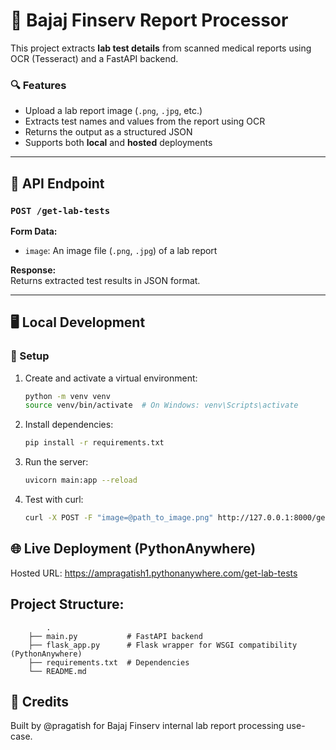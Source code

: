 # 🧪 Bajaj Finserv Report Processor

This project extracts **lab test details** from scanned medical reports using OCR (Tesseract) and a FastAPI backend.

### 🔍 Features
- Upload a lab report image (`.png`, `.jpg`, etc.)
- Extracts test names and values from the report using OCR
- Returns the output as a structured JSON
- Supports both **local** and **hosted** deployments

---

## 🚀 API Endpoint

### `POST /get-lab-tests`

**Form Data:**
- `image`: An image file (`.png`, `.jpg`) of a lab report

**Response:**  
Returns extracted test results in JSON format.

---

## 🖥️ Local Development

### 🔧 Setup
1. Create and activate a virtual environment:
   ```bash
   python -m venv venv
   source venv/bin/activate  # On Windows: venv\Scripts\activate

2. Install dependencies:
    ```bash
    pip install -r requirements.txt

3. Run the server:
    ```bash
    uvicorn main:app --reload
    
4. Test with curl:
    ```bash
    curl -X POST -F "image=@path_to_image.png" http://127.0.0.1:8000/get-lab-tests | python -m json.tool

## 🌐 Live Deployment (PythonAnywhere)
Hosted URL:
https://ampragatish1.pythonanywhere.com/get-lab-tests

## Project Structure:
            .
        ├── main.py           # FastAPI backend
        ├── flask_app.py      # Flask wrapper for WSGI compatibility (PythonAnywhere)
        ├── requirements.txt  # Dependencies
        └── README.md

## 🧠 Credits
Built by @pragatish for Bajaj Finserv internal lab report processing use-case.

